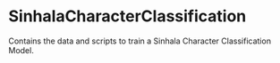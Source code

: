 # SinhalaCharacterClassification
Contains the data and scripts to train a Sinhala Character Classification Model.
